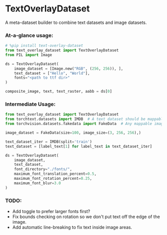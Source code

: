 TextOverlayDataset
===

A meta-dataset builder to combine text datasets and image datasets.

### At-a-glance usage:
```python
# %pip install text-overlay-dataset
from text_overlay_dataset import TextOverlayDataset
from PIL import Image

ds = TextOverlayDataset(
    image_dataset = [Image.new("RGB", (256, 256)), ], 
    text_dataset = ["Hello", "World"], 
    fonts="<path to ttf dir>"
)

composite_image, text, text_raster, aabb = ds[0]
```

### Intermediate Usage:
```python
from text_overlay_dataset import TextOverlayDataset
from torchtext.datasets import IMDB  # A text dataset should be mappable.
from torchvision.datasets.fakedata import FakeData  # Any mappable image dataset is fine, or just a list of Images.

image_dataset = FakeData(size=100, image_size=(3, 256, 256),)

text_dataset_iter = IMDB(split='train')
text_dataset = [label_text[1] for label_text in text_dataset_iter] 

ds = TextOverlayDataset(
    image_dataset,
    text_dataset,
    font_directory="./fonts/",
    maximum_font_translation_percent=0.5,
    maximum_font_rotation_percent=0.25,
    maximum_font_blur=3.0
)
```

### TODO:
- Add toggle to prefer larger fonts first?
- Fix bounds checking on rotation so we don't put text off the edge of the image.
- Add automatic line-breaking to fix text inside image areas.
